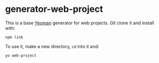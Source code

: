 # generator-web-project

This is a base [Yeoman](http://yeoman.io/) generator for web projects.  Git clone it and install with:

````
npm link
````

To use it, make a new directory, `cd` into it and:

````
yo web-project
````
